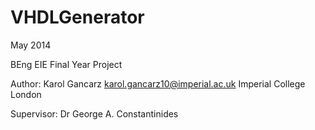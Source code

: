 VHDLGenerator
=============
May 2014

BEng EIE Final Year Project

Author: Karol Gancarz
karol.gancarz10@imperial.ac.uk
Imperial College London

Supervisor: Dr George A. Constantinides

